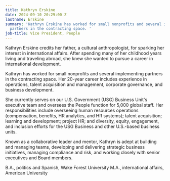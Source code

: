 ```yaml
---
title: Kathryn Erskine
date: 2024-09-10 20:29:00 Z
lastname: Erskine
summary: 'Kathryn Erskine has worked for small nonprofits and several implementing
  partners in the contracting space. '
job-title: Vice President, People
---
```


Kathryn Erskine credits her father, a cultural anthropologist, for sparking her interest in international affairs. After spending many of her childhood years living and traveling abroad, she knew she wanted to pursue a career in international development.
 
Kathryn has worked for small nonprofits and several implementing partners in the contracting space. Her 20-year career includes experience in operations, talent acquisition and management, corporate governance, and business development.
 
She currently serves on our U.S. Government (USG) Business Unit's executive team and oversees the People function for 5,000 global staff. Her responsibilities include overseeing human resources operations (compensation, benefits, HR analytics, and HR systems); talent acquisition; learning and development; project HR; and diversity, equity, engagement, and inclusion efforts for the USG Business and other U.S.-based business units.
 
Known as a collaborative leader and mentor, Kathryn is adept at building and managing teams, developing and delivering strategic business initiatives, managing compliance and risk, and working closely with senior executives and Board members.
 
B.A., politics and Spanish, Wake Forest University
M.A., international affairs, American University